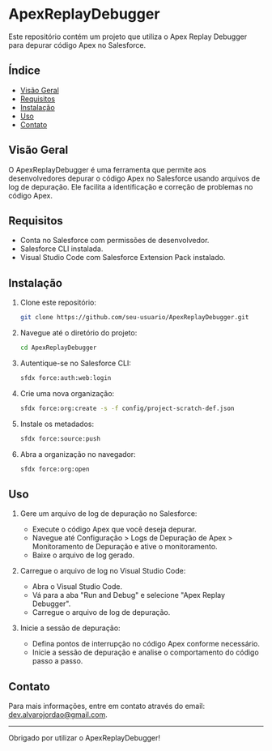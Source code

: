 # ApexReplayDebugger

Este repositório contém um projeto que utiliza o Apex Replay Debugger para depurar código Apex no Salesforce.

## Índice

- [Visão Geral](#visão-geral)
- [Requisitos](#requisitos)
- [Instalação](#instalação)
- [Uso](#uso)
- [Contato](#contato)

## Visão Geral

O ApexReplayDebugger é uma ferramenta que permite aos desenvolvedores depurar o código Apex no Salesforce usando arquivos de log de depuração. Ele facilita a identificação e correção de problemas no código Apex.

## Requisitos

- Conta no Salesforce com permissões de desenvolvedor.
- Salesforce CLI instalada.
- Visual Studio Code com Salesforce Extension Pack instalado.

## Instalação

1. Clone este repositório:
    ```bash
    git clone https://github.com/seu-usuario/ApexReplayDebugger.git
    ```

2. Navegue até o diretório do projeto:
    ```bash
    cd ApexReplayDebugger
    ```

3. Autentique-se no Salesforce CLI:
    ```bash
    sfdx force:auth:web:login
    ```

4. Crie uma nova organização:
    ```bash
    sfdx force:org:create -s -f config/project-scratch-def.json
    ```

5. Instale os metadados:
    ```bash
    sfdx force:source:push
    ```

6. Abra a organização no navegador:
    ```bash
    sfdx force:org:open
    ```

## Uso

1. Gere um arquivo de log de depuração no Salesforce:
    - Execute o código Apex que você deseja depurar.
    - Navegue até Configuração > Logs de Depuração de Apex > Monitoramento de Depuração e ative o monitoramento.
    - Baixe o arquivo de log gerado.

2. Carregue o arquivo de log no Visual Studio Code:
    - Abra o Visual Studio Code.
    - Vá para a aba "Run and Debug" e selecione "Apex Replay Debugger".
    - Carregue o arquivo de log de depuração.

3. Inicie a sessão de depuração:
    - Defina pontos de interrupção no código Apex conforme necessário.
    - Inicie a sessão de depuração e analise o comportamento do código passo a passo.

## Contato

Para mais informações, entre em contato através do email: [dev.alvarojordao@gmail.com](mailto:dev.alvarojordao@gmail.com).

---

Obrigado por utilizar o ApexReplayDebugger!
